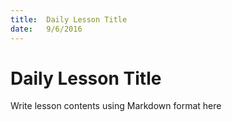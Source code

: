 ```yaml
---
title:  Daily Lesson Title
date:   9/6/2016
---
```


# Daily Lesson Title

Write lesson contents using Markdown format here